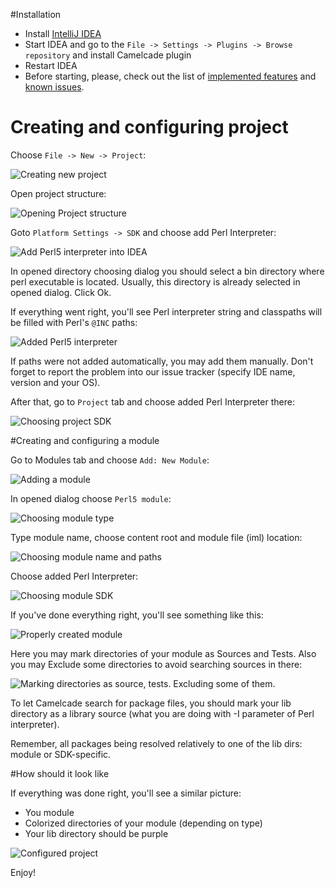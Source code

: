 #Installation
* Install [IntelliJ IDEA](https://www.jetbrains.com/idea/)
* Start IDEA and go to the `File -> Settings -> Plugins -> Browse repository` and install Camelcade plugin
* Restart IDEA
* Before starting, please, check out the list of [implemented features](https://github.com/hurricup/Perl5-IDEA/wiki/Implemented-features) and [known issues](https://github.com/hurricup/Perl5-IDEA/wiki/Known-issues).

# Creating and configuring project
Choose `File -> New -> Project`:

![Creating new project](https://github.com/hurricup/Perl5-IDEA/blob/master/images/gettingstarted/createproject.png)

Open project structure:

![Opening Project structure](https://github.com/hurricup/Perl5-IDEA/blob/master/images/gettingstarted/projectstructure.png)

Goto `Platform Settings -> SDK` and choose add Perl Interpreter:

![Add Perl5 interpreter into IDEA](https://github.com/hurricup/Perl5-IDEA/blob/master/images/gettingstarted/sdktype.png)

In opened directory choosing dialog you should select a bin directory where perl executable is located. Usually, this directory is already selected in opened dialog. Click Ok.

If everything went right, you'll see Perl interpreter string and classpaths will be filled with Perl's `@INC` paths:

![Added Perl5 interpreter](https://github.com/hurricup/Perl5-IDEA/blob/master/images/gettingstarted/sdkadded.png)

If paths were not added automatically, you may add them manually. Don't forget to report the problem into our issue tracker (specify IDE name, version and your OS).

After that, go to `Project` tab and choose added Perl Interpreter there:

![Choosing project SDK](https://github.com/hurricup/Perl5-IDEA/blob/master/images/gettingstarted/projectsdk.png)

#Creating and configuring a module

Go to Modules tab and choose `Add: New Module`:

![Adding a module](https://github.com/hurricup/Perl5-IDEA/blob/master/images/gettingstarted/newmodulestart.png)

In opened dialog choose `Perl5 module`:

![Choosing module type](https://github.com/hurricup/Perl5-IDEA/blob/master/images/gettingstarted/newmoduletype.png)

Type module name, choose content root and module file (iml) location:

![Choosing module name and paths](https://github.com/hurricup/Perl5-IDEA/blob/master/images/gettingstarted/newmoduledialog.png)

Choose added Perl Interpreter:

![Choosing module SDK](https://github.com/hurricup/Perl5-IDEA/blob/master/images/gettingstarted/newmodulesdk.png)

If you've done everything right, you'll see something like this:

![Properly created module](https://github.com/hurricup/Perl5-IDEA/blob/master/images/gettingstarted/createdmodule.png)

Here you may mark directories of your module as Sources and Tests. Also you may Exclude some directories to avoid searching sources in there:

![Marking directories as source, tests. Excluding some of them.](https://github.com/hurricup/Perl5-IDEA/blob/master/images/gettingstarted/marksources.png)

To let Camelcade search for package files, you should mark your lib directory as a library source (what you are doing with -I parameter of Perl interpreter). 

Remember, all packages being resolved relatively to one of the lib dirs: module or SDK-specific.

#How should it look like

If everything was done right, you'll see a similar picture:
* You module 
* Colorized directories of your module (depending on type)
* Your lib directory should be purple

![Configured project](https://github.com/hurricup/Perl5-IDEA/blob/master/images/gettingstarted/finalstep.png)

Enjoy!